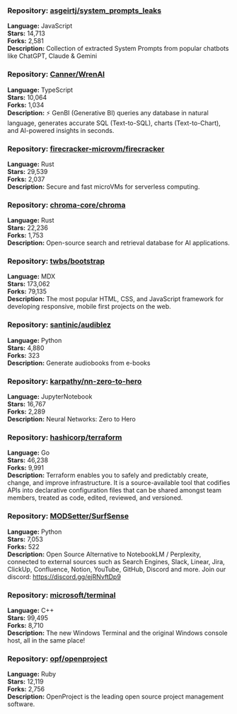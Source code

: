 ### **Repository:** [asgeirtj/system_prompts_leaks](https://github.com/asgeirtj/system_prompts_leaks)

**Language:** JavaScript  
**Stars:** 14,713  
**Forks:** 2,581  
**Description:** Collection of extracted System Prompts from popular chatbots like ChatGPT, Claude & Gemini

### **Repository:** [Canner/WrenAI](https://github.com/Canner/WrenAI)

**Language:** TypeScript  
**Stars:** 10,064  
**Forks:** 1,034  
**Description:** ⚡️ GenBI (Generative BI) queries any database in natural language, generates accurate SQL (Text-to-SQL), charts (Text-to-Chart), and AI-powered insights in seconds.

### **Repository:** [firecracker-microvm/firecracker](https://github.com/firecracker-microvm/firecracker)

**Language:** Rust  
**Stars:** 29,539  
**Forks:** 2,037  
**Description:** Secure and fast microVMs for serverless computing.

### **Repository:** [chroma-core/chroma](https://github.com/chroma-core/chroma)

**Language:** Rust  
**Stars:** 22,236  
**Forks:** 1,753  
**Description:** Open-source search and retrieval database for AI applications.

### **Repository:** [twbs/bootstrap](https://github.com/twbs/bootstrap)

**Language:** MDX  
**Stars:** 173,062  
**Forks:** 79,135  
**Description:** The most popular HTML, CSS, and JavaScript framework for developing responsive, mobile first projects on the web.

### **Repository:** [santinic/audiblez](https://github.com/santinic/audiblez)

**Language:** Python  
**Stars:** 4,880  
**Forks:** 323  
**Description:** Generate audiobooks from e-books

### **Repository:** [karpathy/nn-zero-to-hero](https://github.com/karpathy/nn-zero-to-hero)

**Language:** JupyterNotebook  
**Stars:** 16,767  
**Forks:** 2,289  
**Description:** Neural Networks: Zero to Hero

### **Repository:** [hashicorp/terraform](https://github.com/hashicorp/terraform)

**Language:** Go  
**Stars:** 46,238  
**Forks:** 9,991  
**Description:** Terraform enables you to safely and predictably create, change, and improve infrastructure. It is a source-available tool that codifies APIs into declarative configuration files that can be shared amongst team members, treated as code, edited, reviewed, and versioned.

### **Repository:** [MODSetter/SurfSense](https://github.com/MODSetter/SurfSense)

**Language:** Python  
**Stars:** 7,053  
**Forks:** 522  
**Description:** Open Source Alternative to NotebookLM / Perplexity, connected to external sources such as Search Engines, Slack, Linear, Jira, ClickUp, Confluence, Notion, YouTube, GitHub, Discord and more. Join our discord: https://discord.gg/ejRNvftDp9

### **Repository:** [microsoft/terminal](https://github.com/microsoft/terminal)

**Language:** C++  
**Stars:** 99,495  
**Forks:** 8,710  
**Description:** The new Windows Terminal and the original Windows console host, all in the same place!

### **Repository:** [opf/openproject](https://github.com/opf/openproject)

**Language:** Ruby  
**Stars:** 12,119  
**Forks:** 2,756  
**Description:** OpenProject is the leading open source project management software.

